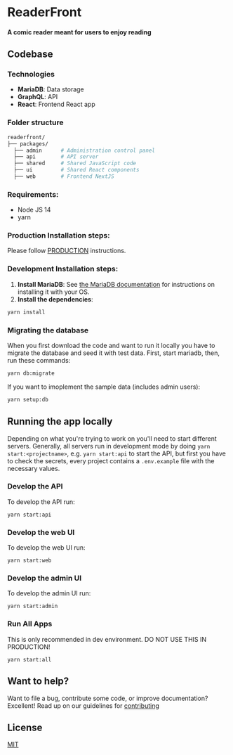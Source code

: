 # ReaderFront

#### A comic reader meant for users to enjoy reading

## Codebase

### Technologies

- **MariaDB**: Data storage
- **GraphQL**: API
- **React**: Frontend React app

### Folder structure

```sh
readerfront/
├── packages/
  ├── admin      # Administration control panel
  ├── api        # API server
  ├── shared     # Shared JavaScript code
  ├── ui         # Shared React components
  ├── web        # Frontend NextJS
```

### Requirements:
  - Node JS 14
  - yarn

### Production Installation steps:

Please follow [PRODUCTION](https://github.com/dvaJi/ReaderFront/blob/master/PRODUCTION.md) instructions.

### Development Installation steps:

1. **Install MariaDB**: See [the MariaDB documentation](https://downloads.mariadb.org/) for instructions on installing it with your OS.
2. **Install the dependencies**:

```sh
yarn install
```

### Migrating the database

When you first download the code and want to run it locally you have to migrate the database and seed it with test data. First, start mariadb, then, run these commands:

```sh
yarn db:migrate
```

If you want to imoplement the sample data (includes admin users):

```sh
yarn setup:db
```

## Running the app locally

Depending on what you're trying to work on you'll need to start different servers. Generally, all servers run in development mode by doing `yarn start:<projectname>`, e.g. `yarn start:api` to start the API, but first you have to check the secrets, every project contains a `.env.example` file with the necessary values.

### Develop the API

To develop the API run:

```
yarn start:api
```

### Develop the web UI

To develop the web UI run:

```
yarn start:web
```

### Develop the admin UI

To develop the admin UI run:

```
yarn start:admin
```

### Run All Apps

This is only recommended in dev environment. DO NOT USE THIS IN PRODUCTION!

```
yarn start:all
```

## Want to help?

Want to file a bug, contribute some code, or improve documentation? Excellent! Read up on our guidelines for [contributing](https://github.com/dvaJi/ReaderFront/blob/master/CONTRIBUTING.md)

## License

[MIT](https://github.com/dvaJi/ReaderFront/blob/master/LICENSE)
